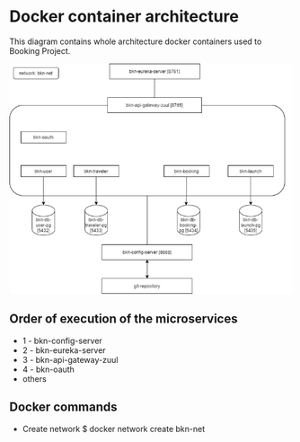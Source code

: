# Docker container architecture

This diagram contains whole architecture docker containers used to Booking Project. 

![Docker containers](https://github.com/fernandooliveira19/bookings-architecture-diagram/blob/main/booking-ms-architecture.png)

## Order of execution of the microservices

* 1 - bkn-config-server
* 2 - bkn-eureka-server
* 3 - bkn-api-gateway-zuul
* 4 - bkn-oauth
* others

## Docker commands

* Create network
$ docker network create bkn-net
